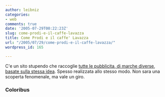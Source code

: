 ```yaml
---
author: leibniz
categories:
- web
comments: true
date: '2005-07-29T00:22:23Z'
slug: come-prodi-e-il-caffe-lavazza
title: Come Prodi e il caffe' Lavazza
url: "/2005/07/29/come-prodi-e-il-caffe-lavazza/"
wordpress_id: 165

---
```

C'e un sito stupendo che raccoglie [tutte le pubblicita, di marche diverse, basate sulla stessa idea](https://www.coloribus.com/). Spesso realizzata allo stesso modo. Non sara una scoperta fenomenale, ma vale un giro.  



### Coloribus
